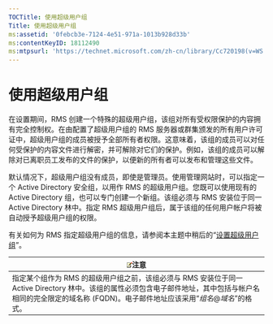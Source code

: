 ```yaml
---
TOCTitle: 使用超级用户组
Title: 使用超级用户组
ms:assetid: '0febcb3e-7124-4e51-971a-1013b928d33b'
ms:contentKeyID: 18112490
ms:mtpsurl: 'https://technet.microsoft.com/zh-cn/library/Cc720198(v=WS.10)'
---
```


使用超级用户组
==============

在设置期间，RMS 创建一个特殊的超级用户组，该组对所有受权限保护的内容拥有完全控制权。在由配置了超级用户组的 RMS 服务器或群集颁发的所有用户许可证中，超级用户组的成员被授予全部所有者权限。这意味着，该组的成员可以对任何受保护的内容文件进行解密，并可解除对它们的保护。例如，该组的成员可以解除对已离职员工发布的文件的保护，以便新的所有者可以发布和管理这些文件。

默认情况下，超级用户组没有成员，即使是管理员。使用管理网站时，可以指定一个 Active Directory 安全组，以用作 RMS 的超级用户组。您既可以使用现有的 Active Directory 组，也可以专门创建一个新组。该组必须与 RMS 安装位于同一 Active Directory 林中。指定 RMS 超级用户组后，属于该组的任何用户帐户将被自动授予超级用户组的权限。

有关如何为 RMS 指定超级用户组的信息，请参阅本主题中稍后的“[设置超级用户组](https://technet.microsoft.com/f2ef847e-2824-471f-9079-5c343094aba8)”。

| ![](images/Cc720198.note(WS.10).gif)注意                                                                                                                                              |
|--------------------------------------------------------------------------------------------------------------------------------------------------------------------------------------------------------------------|
| 指定某个组作为 RMS 的超级用户组之前，该组必须与 RMS 安装位于同一 Active Directory 林中。该组的属性必须包含电子邮件地址，其中包括与帐户名相同的完全限定的域名称 (FQDN)。电子邮件地址应该采用“*组名*@*域名*”的格式。 |
